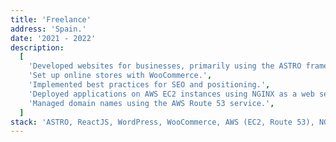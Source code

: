```yaml
---
title: 'Freelance'
address: 'Spain.'
date: '2021 - 2022'
description:
  [
    'Developed websites for businesses, primarily using the ASTRO framework, ReactJS, and WordPress.',
    'Set up online stores with WooCommerce.',
    'Implemented best practices for SEO and positioning.',
    'Deployed applications on AWS EC2 instances using NGINX as a web server and reverse proxy.',
    'Managed domain names using the AWS Route 53 service.',
  ]
stack: 'ASTRO, ReactJS, WordPress, WooCommerce, AWS (EC2, Route 53), NGINX, PHP.'
---
```

